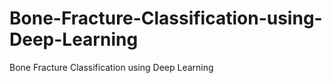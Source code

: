 # Bone-Fracture-Classification-using-Deep-Learning
Bone Fracture Classification using Deep Learning
